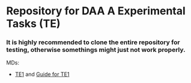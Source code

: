 # Repository for DAA A Experimental Tasks (TE)
### It is highly recommended to clone the entire repository for testing, otherwise somethings might just not work properly.

MDs:
- [TE1](TE1) and [Guide for TE1](TE1/README.md)
